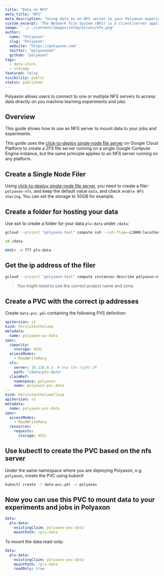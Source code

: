 ```yaml
---
title: "Data on NFS"
meta_title: "NFS"
meta_description: "Using data on an NFS server in your Polyaxon experiments and jobs. Polyaxon allows users to connect to one or multiple NFS servers to access data directly on you machine learning experiments and jobs."
custom_excerpt: "The Network File System (NFS) is a client/server application that lets a computer user view and optionally store and update files on a remote computer as though they were on the user's own computer."
image: "../../content/images/integrations/nfs.png"
author:
  name: "Polyaxon"
  slug: "Polyaxon"
  website: "https://polyaxon.com"
  twitter: "polyaxonAI"
  github: "polyaxon"
tags: 
  - data-store
  - storage
featured: false
visibility: public
status: published
---
```


Polyaxon allows users to connect to one or multiple NFS servers to access data directly on you machine learning experiments and jobs

## Overview

This guide shows how to use an NFS server to mount data to your jobs and experiments. 

This guide uses the [click-to-deploy single-node file server](https://console.cloud.google.com/marketplace/details/click-to-deploy-images/singlefs) 
on Google Cloud Platform to create a ZFS file server running on a single Google Compute Engine instance, but the same principle applies to an NFS server running on any platform. 

## Create a Single Node Filer

Using [click-to-deploy single-node file server](https://console.cloud.google.com/marketplace/details/click-to-deploy-images/singlefs), 
you need to create a filer: `polyaxon-nfs`, and keep the default value `data`, and check `enable NFS sharing`. You can set the storage to 50GB for example.


## Create a folder for hosting your data

Use ssh to create a folder for your data `plx-data` under `/data`:

```bash
gcloud --project "polyaxon-test" compute ssh --ssh-flag=-L3000:localhost:3000 --zone=us-central1-b polyaxon-nfs-vm
```
```bash
cd /data
```
```bash
mkdir -m 777 plx-data
```

## Get the ip address of the filer

```bash
gcloud --project "polyaxon-test" compute instances describe polyaxon-nfs-vm --zone=us-central1-b --format='value(networkInterfaces[0].networkIP)'
```

> You might need to use the correct project name and zone.

## Create a PVC with the correct ip addresses

Create `data-pvc.yml` containing the following PVS definition:

```yaml
apiVersion: v1
kind: PersistentVolume
metadata:
  name: polyaxon-pv-data
spec:
  capacity:
    storage: 45Gi
  accessModes:
    - ReadWriteMany
  nfs:
    server: 10.138.0.3  # Use the right IP
    path: "/data/plx-data"
  claimRef:
    namespace: polyaxon
    name: polyaxon-pvc-data
---
kind: PersistentVolumeClaim
apiVersion: v1
metadata:
  name: polyaxon-pvc-data
spec:
  accessModes:
    - ReadWriteMany
  resources:
    requests:
      storage: 45Gi
```

## Use kubectl to create the PVC based on the nfs server

Under the same namespace where you are deploying Polyaxon, e.g. `polyaxon`, create the PVC using kubectl

```bash
kubectl create -f data-pvc.yml -n polyaxon
```

## Now you can use this PVC to mount data to your experiments and jobs in Polyaxon

```yaml
data:
  plx-data:
    existingClaim: polyaxon-pvc-data
    mountPath: /plx-data
```

To mount the data read-only:


```yaml
data:
  plx-data:
    existingClaim: polyaxon-pvc-data
    mountPath: /plx-data
    readOnly: true
```
